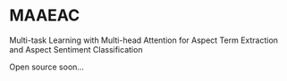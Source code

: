 # MAAEAC
Multi-task Learning with Multi-head Attention for Aspect Term Extraction and Aspect Sentiment Classification

Open source soon...
